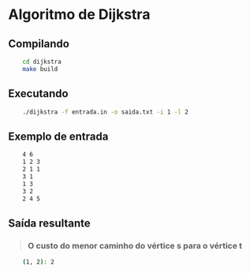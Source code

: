 # Algoritmo de Dijkstra

## Compilando
```bash
    cd dijkstra
    make build
```

## Executando

```bash
    ./dijkstra -f entrada.in -o saida.txt -i 1 -l 2
```

## Exemplo de entrada

```bash
    4 6
    1 2 3
    2 1 1
    3 1
    1 3
    3 2
    2 4 5
```

## Saída resultante
>### O custo do menor caminho do vértice s para o vértice t
```bash
    (1, 2): 2
```